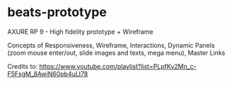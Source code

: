 # beats-prototype
AXURE RP 9 - High fidelity prototype + Wireframe

Concepts of 
Responsiveness, Wireframe, Interactions, Dynamic Panels (zoom mouse enter/out, slide images and texts, mega menu), Master Links

Credits to: https://www.youtube.com/playlist?list=PLpfKv2Mn_c-F5FsgM_8AwiN60pb4uLI78

